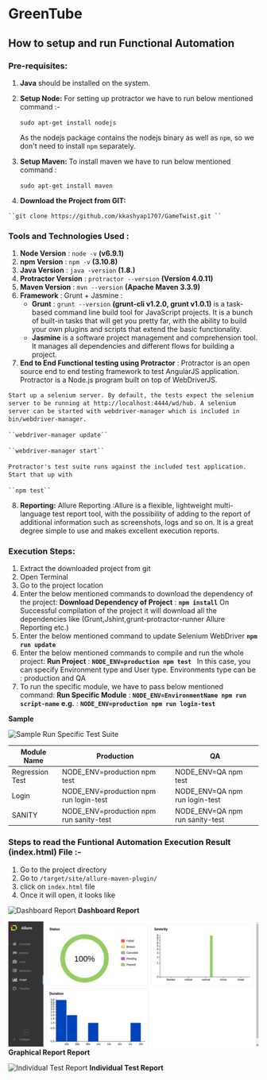 # GreenTube

## How to setup and run Functional Automation

### Pre-requisites:
  1.  **Java** should be installed on the system.

  2.  **Setup Node:**
  		For setting up protractor we have to run below mentioned command :-

       ``sudo apt-get install nodejs``

      As the nodejs package contains the nodejs binary as well as ``npm``, so we don't need to install ``npm`` separately.

  3. **Setup Maven:** To install maven we have to run below mentioned command :
  
       ``sudo apt-get install maven``

  4. **Download the Project from GIT:**

  	``git clone https://github.com/kkashyap1707/GameTwist.git ``

### Tools and Technologies Used :
  1. **Node Version** : ``node -v`` **(v6.9.1)**
  2. **npm Version** : ``npm -v`` **(3.10.8)**
  3. **Java Version** : ``java -version`` **(1.8.)**
  4. **Protractor Version**  : ``protractor --version`` **(Version 4.0.11)**
  5. **Maven Version**  : ``mvn --version`` **(Apache Maven 3.3.9)**
  6. **Framework** : Grunt + Jasmine  :
     - **Grunt** : ``grunt --version`` **(grunt-cli v1.2.0, grunt v1.0.1)** is a task-based command line build tool for JavaScript projects. It is a bunch of built-in tasks that will get you pretty far, with the ability to build your own plugins and scripts that extend the basic functionality.
     - **Jasmine** is a software project management and comprehension tool. It manages all dependencies and different flows for building a project.
  7. **End to End Functional testing using Protractor** :
 	Protractor is an open source end to end testing framework to test AngularJS application. Protractor is a Node.js program built on top of WebDriverJS.

    Start up a selenium server. By default, the tests expect the selenium server to be running at http://localhost:4444/wd/hub. A selenium server can be started with webdriver-manager which is included in bin/webdriver-manager.

    ``webdriver-manager update``

    ``webdriver-manager start``

    Protractor's test suite runs against the included test application. Start that up with

    ``npm test``

  8. **Reporting:**
  Allure Reporting :Allure is a flexible, lightweight multi-language test report tool, with the possibility of adding to the report of additional information such as screenshots, logs and so on. It is a great degree simple to use and makes excellent execution reports.

### Execution Steps:
1. Extract the downloaded project from git
2. Open Terminal
3. Go to the project location
4. Enter the below mentioned commands to download the dependency of the project:
	**Download Dependency of Project** :  **``npm install``**
	On Successful compilation of the project it will download all the dependencies like (Grunt,Jshint,grunt-protractor-runner Allure Reporting etc.)
5. Enter the below mentioned command to update Selenium WebDriver
	**``npm run update``**
5. Enter the below mentioned commands to compile and run the whole project:
	**Run Project** : **``NODE_ENV=production npm test ``**
	In this case, you can specify Environment type and User type. Environments type can be : production and QA
6. To run the specific module, we have to pass below mentioned command:
	**Run Specific Module** :  **``NODE_ENV=EnvironmentName npm run script-name``**
    **e.g.** :  **``NODE_ENV=production npm run login-test``**
   
**Sample** 

![Sample Run Specific Test Suite](Resources/Run_Specific_Test_Suite.png)
             



| Module Name     |    Production    |    QA          |
| -------------   | -----------------|----------------|
| Regression Test | NODE_ENV=production npm test| NODE_ENV=QA npm test|
| Login           | NODE_ENV=production npm run login-test|NODE_ENV=QA npm run login-test|
| SANITY          | NODE_ENV=production npm run sanity-test|NODE_ENV=QA npm run sanity-test|




### Steps to read the Funtional Automation Execution Result (index.html) File :-
1. Go to the project directory
2. Go to ``/target/site/allure-maven-plugin/ ``
3. click on ``index.html`` file
4. Once it will open, it looks like

![Dashboard Report](Resources/Allure_Overview.png)
             **Dashboard Report**

![Graphical Report](Resources/Allure_Graph.png)
             **Graphical Report Report**

![Individual Test Report](Resources/Individual_Test_Report.png)
			 **Individual Test Report**